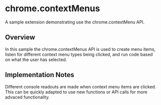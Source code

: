 # chrome.contextMenus

A sample extension demonstrating use the chrome.contextMenu API.

## Overview

In this sample the chrome.contextMenus API is used to create menu items, listen for different context menu types being clicked, and run code based on what the user has selected.

## Implementation Notes

Different console readouts are made when context menu items are clicked. This can be quickly adapted to use new functions or API calls for more advaced functionality.
